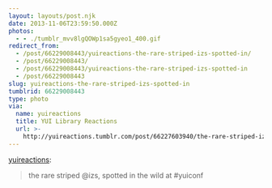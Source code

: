 ```yaml
---
layout: layouts/post.njk
date: 2013-11-06T23:59:50.000Z
photos:
  - - ./tumblr_mvv8lgQOWp1sa5gyeo1_400.gif
redirect_from:
  - /post/66229008443/yuireactions-the-rare-striped-izs-spotted-in/
  - /post/66229008443/
  - /post/66229008443/yuireactions-the-rare-striped-izs-spotted-in
  - /post/66229008443
slug: yuireactions-the-rare-striped-izs-spotted-in
tumblrid: 66229008443
type: photo
via:
  name: yuireactions
  title: YUI Library Reactions
  url: >-
    http://yuireactions.tumblr.com/post/66227603940/the-rare-striped-izs-spotted-in-the-wild-at
---
```

<p><a href="http://yuireactions.tumblr.com/post/66227603940/the-rare-striped-izs-spotted-in-the-wild-at" class="tumblr_blog">yuireactions</a>:</p>

<blockquote><p>the rare striped @izs, spotted in the wild at #yuiconf</p></blockquote>
